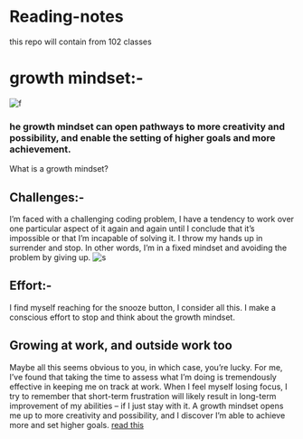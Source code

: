 # Reading-notes
this repo will contain from 102 classes
# growth mindset:-
![f](https://learning4think.files.wordpress.com/2011/04/1_200975_5811.jpg)
### he growth mindset can open pathways to more creativity and possibility, and enable the setting of higher goals and more achievement.
What is a growth mindset?
## Challenges:-
I’m faced with a challenging coding problem, I have a tendency to work over one particular aspect of it again and again until I conclude that it’s impossible or that I’m incapable of solving it. I throw my hands up in surrender and stop. In other words, I’m in a fixed mindset and avoiding the problem by giving up.
![s](https://encrypted-tbn0.gstatic.com/images?q=tbn:ANd9GcRL2TGRUyOuJqh1lj7QqFuRyjRtMXtc_T1REA&usqp=CAU)
## Effort:-
 I find myself reaching for the snooze button, I consider all this. I make a conscious effort to stop and think about the growth mindset.
 ## Growing at work, and outside work too
 Maybe all this seems obvious to you, in which case, you’re lucky. For me, I’ve found that taking the time to assess what I’m doing is tremendously effective in keeping me on track at work. When I feel myself losing focus, I try to remember that short-term frustration will likely result in long-term improvement of my abilities – if I just stay with it. A growth mindset opens me up to more creativity and possibility, and I discover I’m able to achieve more and set higher goals.
 [ read this](https://hbr.org/2013/09/six-ways-to-grow-your-job)
